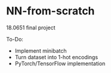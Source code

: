 # NN-from-scratch
18.0651 final project

To-Do: 
- Implement minibatch
- Turn dataset into 1-hot encodings
- PyTorch/TensorFlow implementation
